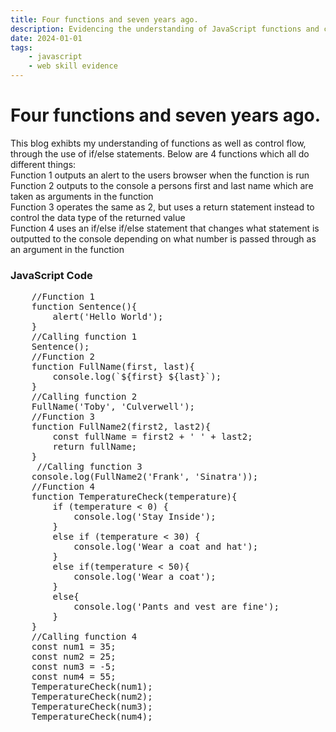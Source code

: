 ```yaml
---
title: Four functions and seven years ago.
description: Evidencing the understanding of JavaScript functions and control flow.
date: 2024-01-01
tags: 
    - javascript
    - web skill evidence
---
```


<div class="container fluid">
  <h1 class="col align-self-center">Four functions and seven years ago.</h1>
  <div class="row justify-content-center">
    <p class="col-8">
	This blog exhibts my understanding of functions as well as control flow, through the use of if/else statements. Below are 4 functions which all do different things:<br />
    Function 1 outputs an alert to the users browser when the function is run<br />
    Function 2 outputs to the console a persons first and last name which are taken as arguments in the function<br />
    Function 3 operates the same as 2, but uses a return statement instead to control the data type of the returned value<br />
    Function 4 uses an if/else if/else statement that changes what statement is outputted to the console depending on what number is passed through as an argument in the function
    </p>
	<h3 class="row">JavaScript Code</h3>
	<pre class="col-8">
	//Function 1 
    function Sentence(){ 
        alert('Hello World');
    }
    //Calling function 1
    Sentence();
    //Function 2
    function FullName(first, last){
        console.log(`${first} ${last}`);
    }
    //Calling function 2
    FullName('Toby', 'Culverwell'); 
    //Function 3
    function FullName2(first2, last2){
        const fullName = first2 + ' ' + last2;
        return fullName;
    }
     //Calling function 3
    console.log(FullName2('Frank', 'Sinatra')); 
    //Function 4
    function TemperatureCheck(temperature){
        if (temperature < 0) {
            console.log('Stay Inside');
        }
        else if (temperature < 30) {
            console.log('Wear a coat and hat');
        }
        else if(temperature < 50){
            console.log('Wear a coat');
        }  
        else{ 
            console.log('Pants and vest are fine');
        }
    }
    //Calling function 4
    const num1 = 35;
    const num2 = 25;
    const num3 = -5;
    const num4 = 55;
    TemperatureCheck(num1);
    TemperatureCheck(num2);
    TemperatureCheck(num3);
    TemperatureCheck(num4);
    </pre>
  </div>
</div>

